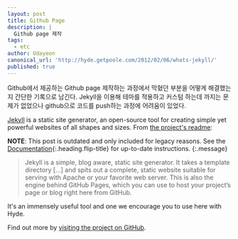 ```yaml
---
layout: post
title: Github Page
description: |
  Github page 제작
tags:
  - etc
author: Udayeon
canonical_url: 'http://hyde.getpoole.com/2012/02/06/whats-jekyll/'
published: true
---
```

Github에서 제공하는 Github page 제작하는 과정에서 막혔던 부분을 어떻게 해결했는지 간단한 기록으로 남긴다. 
Jekyll을 이용해 테마를 적용하고 커스텀 하는데 까지는 문제가 없었으나 github으로 코드를 push하는 과정에 어려움이 있었다.


[Jekyll](https://jekyllrb.com) is a static site generator, an open-source tool for creating simple yet powerful websites of all shapes and sizes. From [the project's readme](https://github.com/mojombo/jekyll/blob/master/README.markdown):

**NOTE**: This post is outdated and only included for legacy reasons.
See the [Documentation][docs]{:.heading.flip-title} for up-to-date instructions.
{:.message}

  > Jekyll is a simple, blog aware, static site generator. It takes a template directory [...] and spits out a complete, static website suitable for serving with Apache or your favorite web server. This is also the engine behind GitHub Pages, which you can use to host your project’s page or blog right here from GitHub.

It's an immensely useful tool and one we encourage you to use here with Hyde.

Find out more by [visiting the project on GitHub](https://github.com/mojombo/jekyll).

[docs]: ../docs/7.5.2/index.md
